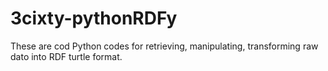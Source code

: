 # 3cixty-pythonRDFy
These are cod
Python codes for retrieving, manipulating, transforming raw dato into RDF turtle format.
